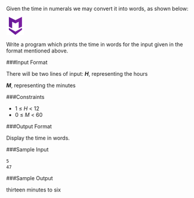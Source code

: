 Given the time in numerals we may convert it into words, as shown below:

![alt text](https://github.com/adam-p/markdown-here/raw/master/src/common/images/icon48.png "below")

Write a program which prints the time in words for the input given in the format mentioned above.

###Input Format

There will be two lines of input:
***H***, representing the hours

***M***, representing the minutes

###Constraints

* 1 ≤ *H* < 12
* 0 ≤ *M* < 60

###Output Format

Display the time in words.

###Sample Input
```
5  
47 
```
###Sample Output

thirteen minutes to six
